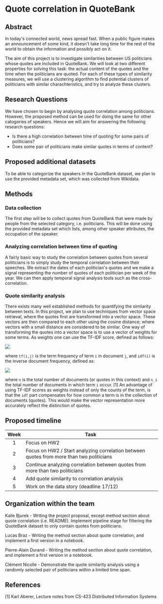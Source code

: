 # Quote correlation in QuoteBank
## Abstract
In today's connected world, news spread fast. When a public figure makes an announcement of some kind, it doesn't take long time for the rest of the world to obtain the information and possibly act on it.

The aim of this project is to investigate similarities between US politicians whose quotes are included in QuoteBank. We will look at two different properties for solving this task: the actual content of the quotes and the time when the politicians are quoted. For each of these types of similarity measures, we will use a clustering algorithm to find potential clusters of politicians with similar charachteristics, and try to analyze these clusters.

<!--
The aim of this project is to investigate this phenomena by analyzing the  correlation among speeches made by different persons within some category (e.g. politicians, movie stars etc.). For instance, a quote of one politician might spread within the community and trigger an action, in the form of a quote, from another politician. Hence, by using the QuoteBank dataset, we will try to see if it is possible to identify speakers whose time of quotings are highly correlated. If time permits, we will refine this study by also including a quote similarity score when calculating the quote correlation. By including this, we aim for being more confident that the response quote actually is related with the preceding quote in terms of content.
-->
## Research Questions
We have chosen to begin by analysing quote correlation among politicians. However, the proposed method can be used for doing the same for other catogories of speakers. Hence we will aim for answering the following research questions:
* Is there a high correlation between time of quoting for some pairs of politicians?
* Does some pair of politicians make similar quotes in terms of content?
<!--
* By utilizing both quote time correlation and quote similarity, is it possible to identify pairs of politicians that use to act and respond to each others quotes?

Note that the part about analyzing the similarity of quote content will be added if time permits, if not, we will only consider the time correlation in our analysis and not include quote similarity.
-->
## Proposed additional datasets
To be able to categorize the speakers in the QuoteBank dataset, we plan to use the provided metadata set, which was collected from Wikidata. 
## Methods
<!-- 
To begin with, we plan to only use quotes from a limited time span, e.g. for one particular year. This is because ....
-->
### Data collection
The first step will be to collect quotes from QuoteBank that were made by people from the selected category, i.e. politicians. This will be done using the provided metadata set which lists, among other speaker attributes, the occupation of the speaker.
### Analyzing correlation between time of quoting
A fairly basic way to study the correlation between quotes from several politicians is to simply study the temporal correlation between their speeches.
We extract the dates of each politician's quotes and we make a signal representing the number of quotes of each politician per week of the year. We can then apply temporal signal analysis tools such as the cross-correlation.
### Quote similarity analysis
There exists many well established methods for quantifying the similarity between texts. In this project, we plan to use techniques from vector space retrieval, where the quotes first are transformed into a vector space. These vectors are then compared to each other using the cosine distance; where vectors with a small distance are considered to be similar. One way of transforming the quotes into a vector space is to use a vector of weights for some terms. As weights one can use the TF-IDF score, defined as follows:

<img src="https://render.githubusercontent.com/render/math?math=tf(i,j) \cdot idf(i)">

where `tf(i,j)` is the term frequency of term `i` in document `j`, and `idf(i)` is the inverse document frequency, defined as:

<img src="https://render.githubusercontent.com/render/math?math=idf(i) = log\left(\frac{n}{n_i}\right)">

where `n` is the total number of documents (or quotes in this context) and `n_i` the total number of documents in which term `i` occur. [1] An advantage of using TF-IDF scores as weights instead of only the counts of the term, is that the `idf` part compensates for how common a term is in the collection of documents (quotes). This would make the vector representation more accurately reflect the distinction of quotes. 

## Proposed timeline
| Week |                        Task                        |
|:----:|----------------------------------------------------|
|  1   |                      Focus on HW2                          |
|  2   |                      Focus on HW2 / Start analyzing correlation between quotes from more than two politicians                          |
|  3   |   Continue analyzing correlation between quotes from more than two politicians     |
|  4   |   Add quote similarity to correlation analysis                           |
|  5   |   Work on the data story (deadline 17/12)          |
## Organization within the team
Kalle Bjurek - Writing the project proposal, except method section about quote correlation (i.e. README). Implement pipeline stage for filtering the QuoteBank dataset to only contain quotes from politicians.

Lucas Braz - Writing the method section about quote correlation, and implement a first version in a notebook.

Pierre-Alain Durand - Writing the method section about quote correlation, and implement a first version in a notebook.

Clément Nicolle - Demonstrate the quote similarity analysis using a randomly selected pair of politicians within a limited time span.

## References
[1] Karl Aberer, Lecture notes from CS-423 Distributed Information Systems
